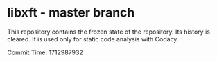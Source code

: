 # libxft - master branch

This repository contains the frozen state of the repository.
Its history is cleared. It is used only for static code
analysis with Codacy.

Commit Time: 1712987932